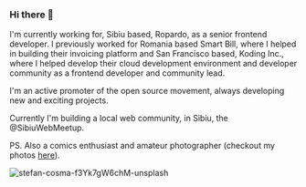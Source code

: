 ### Hi there 👋

I'm currently working for, Sibiu based, Ropardo, as a senior frontend developer. I previously worked for Romania based Smart Bill, where I helped in building their invoicing platform and San Francisco based, Koding Inc., where I helped develop their cloud development environment and developer community as a frontend developer and community lead.

I'm an active promoter of the open source movement, always developing new and exciting projects.

Currently I'm building a local web community, in Sibiu, the @SibiuWebMeetup.

PS. Also a comics enthusiast and amateur photographer (checkout my photos [here](https://unsplash.com/stefanbc)).

![stefan-cosma-f3Yk7gW6chM-unsplash](https://user-images.githubusercontent.com/1278794/124079310-a1ff4780-da51-11eb-9363-a2899e93d28f.jpg)

<!--
**stefanbc/stefanbc** is a ✨ _special_ ✨ repository because its `README.md` (this file) appears on your GitHub profile.

Here are some ideas to get you started:

- 🔭 I’m currently working on ...
- 🌱 I’m currently learning ...
- 👯 I’m looking to collaborate on ...
- 🤔 I’m looking for help with ...
- 💬 Ask me about ...
- 📫 How to reach me: ...
- 😄 Pronouns: ...
- ⚡ Fun fact: ...
-->
